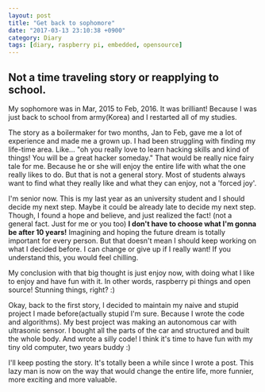 ```yaml
---
layout: post
title: "Get back to sophomore"
date: "2017-03-13 23:10:38 +0900"
category: Diary
tags: [diary, raspberry pi, embedded, opensource]
---
```


<h2>Not a time traveling story or reapplying to school.</h2> My sophomore was in Mar, 2015 to Feb, 2016. It was brilliant! Because I was just back to school from army(Korea) and I restarted all of my studies.

The story as a boilermaker for two months, Jan to Feb, gave me a lot of experience and made me a grown up. I had been struggling with finding my life-time area. Like... "oh you really love to learn hacking skills and kind of things! You will be a great hacker someday." That would be really nice fairy tale for me. Because he or she will enjoy the entire life with what the one really likes to do. But that is not a general story. Most of students always want to find what they really like and what they can enjoy, not a 'forced joy'.

I'm senior now. This is my last year as an university student and I should decide my next step. Maybe it could be already late to decide my next step. Though, I found a hope and believe, and just realized the fact! (not a general fact. Just for me or you too) <b>I don't have to choose what I'm gonna be after 10 years!</b> Imagining and hoping the future dream is totally important for every person. But that doesn't mean I should keep working on what I decided before. I can change or give up if I really want! If you understand this, you would feel chilling.

My conclusion with that big thought is just enjoy now, with doing what I like to enjoy and have fun with it. In other words, raspberry pi things and open source! Stunning things, right? :)

Okay, back to the first story, I decided to maintain my naive and stupid project I made before(actually stupid I'm sure. Because I wrote the code and algorithms). My best project was making an autonomous car with ultrasonic sensor. I bought all the parts of the car and structured and built the whole body. And wrote a silly code! I think it's time to have fun with my tiny old computer, two years buddy :)

I'll keep posting the story. It's totally been a while since I wrote a post. This lazy man is now on the way that would change the entire life, more funnier, more exciting and more valuable.
